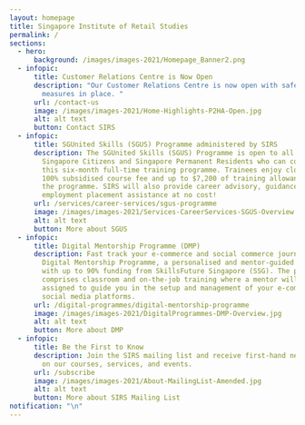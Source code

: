 ```yaml
---
layout: homepage
title: Singapore Institute of Retail Studies
permalink: /
sections:
  - hero:
      background: /images/images-2021/Homepage_Banner2.png
  - infopic:
      title: Customer Relations Centre is Now Open
      description: "Our Customer Relations Centre is now open with safe management
        measures in place. "
      url: /contact-us
      image: /images/images-2021/Home-Highlights-P2HA-Open.jpg
      alt: alt text
      button: Contact SIRS
  - infopic:
      title: SGUnited Skills (SGUS) Programme administered by SIRS
      description: The SGUnited Skills (SGUS) Programme is open to all mid-career
        Singapore Citizens and Singapore Permanent Residents who can commit to
        this six-month full-time training programme. Trainees enjoy close to
        100% subsidised course fee and up to $7,200 of training allowance during
        the programme. SIRS will also provide career advisory, guidance and
        employment placement assistance at no cost!
      url: /services/career-services/sgus-programme
      image: /images/images-2021/Services-CareerServices-SGUS-Overview.png
      alt: alt text
      button: More about SGUS
  - infopic:
      title: Digital Mentorship Programme (DMP)
      description: Fast track your e-commerce and social commerce journey with SIRS'
        Digital Mentorship Programme, a personalised and mentor-guided programme
        with up to 90% funding from SkillsFuture Singapore (SSG). The programme
        comprises classroom and on-the-job training where a mentor will be
        assigned to guide you in the setup and management of your e-commerce and
        social media platforms.
      url: /digital-programmes/digital-mentorship-programme
      image: /images/images-2021/DigitalProgrammes-DMP-Overview.jpg
      alt: alt text
      button: More about DMP
  - infopic:
      title: Be the First to Know
      description: Join the SIRS mailing list and receive first-hand news and updates
        on our courses, services, and events.
      url: /subscribe
      image: /images/images-2021/About-MailingList-Amended.jpg
      alt: alt text
      button: More about SIRS Mailing List
notification: "\n"
---
```

